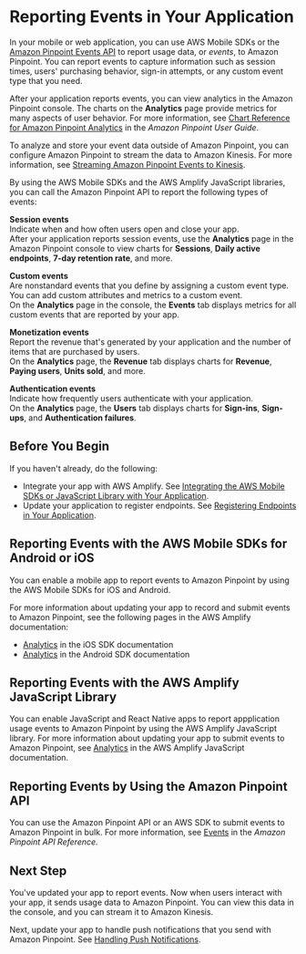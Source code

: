 # Reporting Events in Your Application<a name="integrate-events"></a>

In your mobile or web application, you can use AWS Mobile SDKs or the [Amazon Pinpoint Events API](https://docs.aws.amazon.com/pinpoint/latest/apireference/rest-api-events.html) to report usage data, or *events*, to Amazon Pinpoint\. You can report events to capture information such as session times, users' purchasing behavior, sign\-in attempts, or any custom event type that you need\.

After your application reports events, you can view analytics in the Amazon Pinpoint console\. The charts on the **Analytics** page provide metrics for many aspects of user behavior\. For more information, see [Chart Reference for Amazon Pinpoint Analytics](https://docs.aws.amazon.com/pinpoint/latest/userguide/analytics-charts.html) in the *Amazon Pinpoint User Guide*\.

To analyze and store your event data outside of Amazon Pinpoint, you can configure Amazon Pinpoint to stream the data to Amazon Kinesis\. For more information, see [Streaming Amazon Pinpoint Events to Kinesis](analytics-streaming.md)\.

By using the AWS Mobile SDKs and the AWS Amplify JavaScript libraries, you can call the Amazon Pinpoint API to report the following types of events:

**Session events**  
Indicate when and how often users open and close your app\.  
After your application reports session events, use the **Analytics** page in the Amazon Pinpoint console to view charts for **Sessions**, **Daily active endpoints**, **7\-day retention rate**, and more\.

**Custom events**  
Are nonstandard events that you define by assigning a custom event type\. You can add custom attributes and metrics to a custom event\.  
On the **Analytics** page in the console, the **Events** tab displays metrics for all custom events that are reported by your app\.

**Monetization events**  
Report the revenue that's generated by your application and the number of items that are purchased by users\.  
On the **Analytics** page, the **Revenue** tab displays charts for **Revenue**, **Paying users**, **Units sold**, and more\.

**Authentication events**  
Indicate how frequently users authenticate with your application\.  
On the **Analytics** page, the **Users** tab displays charts for **Sign\-ins**, **Sign\-ups**, and **Authentication failures**\.

## Before You Begin<a name="integrate-events-before"></a>

If you haven't already, do the following:
+ Integrate your app with AWS Amplify\. See [Integrating the AWS Mobile SDKs or JavaScript Library with Your Application](integrate-sdk.md)\.
+ Update your application to register endpoints\. See [Registering Endpoints in Your Application](integrate-endpoints.md)\.

## Reporting Events with the AWS Mobile SDKs for Android or iOS<a name="integrate-events-mobile-sdks"></a>

You can enable a mobile app to report events to Amazon Pinpoint by using the AWS Mobile SDKs for iOS and Android\.

For more information about updating your app to record and submit events to Amazon Pinpoint, see the following pages in the AWS Amplify documentation:
+ [Analytics](https://aws-amplify.github.io/docs/ios/analytics) in the iOS SDK documentation
+ [Analytics](https://aws-amplify.github.io/docs/android/analytics) in the Android SDK documentation

## Reporting Events with the AWS Amplify JavaScript Library<a name="integrate-events-amplify"></a>

You can enable JavaScript and React Native apps to report appplication usage events to Amazon Pinpoint by using the AWS Amplify JavaScript library\. For more information about updating your app to submit events to Amazon Pinpoint, see [Analytics](https://aws-amplify.github.io/docs/js/analytics) in the AWS Amplify JavaScript documentation\.

## Reporting Events by Using the Amazon Pinpoint API<a name="integrate-events-api"></a>

You can use the Amazon Pinpoint API or an AWS SDK to submit events to Amazon Pinpoint in bulk\. For more information, see [Events](https://docs.aws.amazon.com/pinpoint/latest/apireference/rest-api-events.html) in the *Amazon Pinpoint API Reference*\.

## Next Step<a name="integrate-events-next"></a>

You've updated your app to report events\. Now when users interact with your app, it sends usage data to Amazon Pinpoint\. You can view this data in the console, and you can stream it to Amazon Kinesis\.

Next, update your app to handle push notifications that you send with Amazon Pinpoint\. See [Handling Push Notifications](integrate-push.md)\.